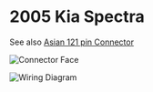 # 2005 Kia Spectra

See also [Asian 121 pin Connector](OEM-121-pin-connectors#368255asian)

![Connector Face](OEM-Docs/TE/Connector_121_pinout.jpg)

![Wiring Diagram](Images/2005_kia_spectra.png)
